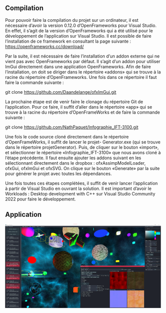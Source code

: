 ## Compilation

Pour pouvoir faire la compilation du projet sur un ordinateur, il est nécessaire d’avoir la version 0.12.0
d’OpenFrameworks pour Visual Studio. En effet, il s’agit de la version d’OpenFrameworks qui a été utilisé
pour le développement de l’application sur Visual Studio. Il est possible de faire l’installation de ce framework
en consultant la page suivante : https://openframeworks.cc/download/

Par la suite, il est nécessaire de faire l’installation d’un addon externe qui ne vient pas avec OpenFrameworks
par défaut. Il s’agit d’un addon pour utiliser ImGui directement dans une application OpenFrameworks. Afin
de faire l’installation, on doit se diriger dans le répertoire «addons» qui se trouve à la racine du répertoire
d’OpenFrameworks. Une fois dans ce répertoire il faut faire la commande suivante :

git clone https://github.com/Daandelange/ofxImGui.git

La prochaine étape est de venir faire le clonage du répertoire Git de l’application. Pour ce faire, il suffit d’aller
dans le répertoire «app» qui se trouve à la racine du répertoire d’OpenFrameWorks et de faire la commande
suivante :

git clone https://github.com/NathPaquet/Infographie_IFT-3100.git

Une fois le code source cloné directement dans le répertoire d’OpenFrameWorks, il suffit de lancer le projet-
Generator.exe (qui se trouve dans le répertoire projetGenerator). Puis, de cliquer sur le bouton «import», et
sélectionner le répertoire «Infographie_IFT-3100» que nous avons cloné à l’étape précédente. Il faut ensuite
ajouter les addons suivant en les sélectionnant directement dans le dropbox : ofxAssimpModelLoader, ofxGui,
ofxImGui et ofxSVG. On clique sur le bouton «Generate» par la suite pour générer le projet avec toutes les
dépendances.

Une fois toutes ces étapes complétées, il suffit de venir lancer l’application à partir de Visual Studio en
ouvrant la solution. Il est important d’avoir le Workloads : Desktop development with C++ sur Visual
Studio Community 2022 pour faire le développement.


## Application

![Image de l'application](documentation/assets/application.png)

